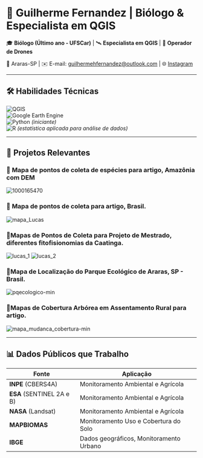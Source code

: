 # 🌿 Guilherme Fernandez | Biólogo & Especialista em QGIS  

🎓 **Biólogo (Último ano - UFSCar)** | 🛰 **Especialista em QGIS** | 🚁 **Operador de Drones**  

📍 Araras-SP | ✉️ E-mail: guilhermehfernandez@outlook.com | 🌐 [Instagram](https://www.instagram.com/cienciamapeada)  

---

## 🛠 Habilidades Técnicas  
![QGIS](https://img.shields.io/badge/-QGIS-589632?logo=qgis&logoColor=white)  
![Google Earth Engine](https://img.shields.io/badge/-Google%20Earth%20Engine-4285F4?logo=google-earth&logoColor=white)  
![Python](https://img.shields.io/badge/-Python-3776AB?logo=python&logoColor=white) *(iniciante)*  
![R](https://img.shields.io/badge/-R-276DC3?logo=r&logoColor=white) *(estatística aplicada para análise de dados)*  

---

## 📌 Projetos Relevantes  
### 🌳 **Mapa de pontos de coleta de espécies para artigo, Amazônia com DEM**  
![1000165470](https://github.com/user-attachments/assets/6cf5dc0f-4622-45e3-8bac-be93beb6e038)

### 🌳 **Mapa de pontos de coleta para artigo, Brasil.**
![mapa_Lucas](https://github.com/user-attachments/assets/c1603abb-9c0d-4313-be96-eee2a497faf2)

### 🌳**Mapas de Pontos de Coleta para Projeto de Mestrado, diferentes fitofisionomias da Caatinga.**
![lucas_1](https://github.com/user-attachments/assets/01020d54-7187-4214-86d7-a145d4701ac8)
![lucas_2](https://github.com/user-attachments/assets/42542629-1e3f-4e6e-8b18-fba654cabe1b)

### 📍**Mapa de Localização do Parque Ecológico de Araras, SP - Brasil.**
![pqecologico-min](https://github.com/user-attachments/assets/1a46fc91-ce30-48ff-91e1-608277a93b7c)

### 🌳**Mapas de Cobertura Arbórea em Assentamento Rural para artigo.**
![mapa_mudanca_cobertura-min](https://github.com/user-attachments/assets/d32e96dd-766b-457d-b8dc-33de9e2d3fdc)


---

## 📊 Dados Públicos que Trabalho  
| Fonte | Aplicação |  
|-------|-----------|  
| **INPE** (CBERS4A) | Monitoramento Ambiental e Agrícola
| **ESA** (SENTINEL 2A e B) | Monitoramento Ambiental e Agrícola
| **NASA** (Landsat) | Monitoramento Ambiental e Agrícola
| **MAPBIOMAS** | Monitoramento Uso e Cobertura do Solo 
| **IBGE** | Dados geográficos, Monitoramento Urbano
